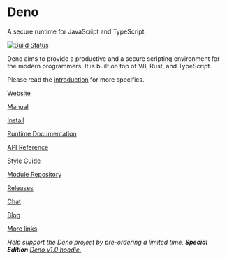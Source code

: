 # Deno

A secure runtime for JavaScript and TypeScript.

[![Build Status](https://github.com/denoland/deno/workflows/ci/badge.svg?branch=master&event=push)](https://github.com/denoland/deno/actions)

Deno aims to provide a productive and a secure scripting environment for the
modern programmers. It is built on top of V8, Rust, and TypeScript.

Please read the [introduction](https://deno.land/manual#introduction) for more
specifics.

[Website](https://deno.land/)

[Manual](https://deno.land/manual)

[Install](https://github.com/denoland/deno_install)

[Runtime Documentation](https://doc.deno.land/https/github.com/denoland/deno/releases/latest/download/lib.deno.d.ts)

[API Reference](https://deno.land/typedoc/)

[Style Guide](https://github.com/denoland/deno/blob/master/docs/contributing/style_guide.md)

[Module Repository](https://deno.land/x/)

[Releases](Releases.md)

[Chat](https://discord.gg/TGMHGv6)

[Blog](https://deno.land/v1)

[More links](https://github.com/denolib/awesome-deno)

*Help support the Deno project by pre-ordering a limited time, **Special Edition** [Deno v1.0 hoodie.](https://deno.land/v1/hoodie)*
